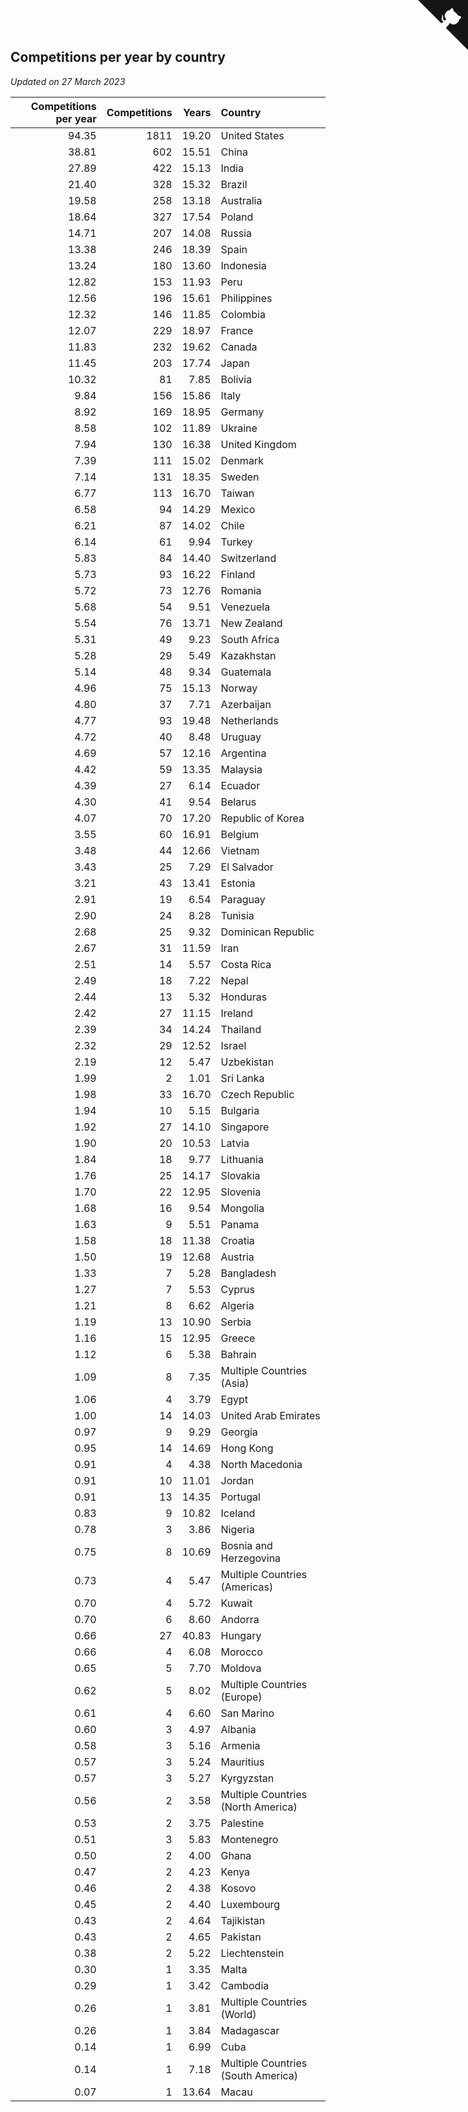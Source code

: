 ## Competitions per year by country

*Updated on 27 March 2023*

| Competitions per year | Competitions | Years | Country |
| ---: | ---: | ---: | :--- |
| 94.35 | 1811 | 19.20 | United States |
| 38.81 | 602 | 15.51 | China |
| 27.89 | 422 | 15.13 | India |
| 21.40 | 328 | 15.32 | Brazil |
| 19.58 | 258 | 13.18 | Australia |
| 18.64 | 327 | 17.54 | Poland |
| 14.71 | 207 | 14.08 | Russia |
| 13.38 | 246 | 18.39 | Spain |
| 13.24 | 180 | 13.60 | Indonesia |
| 12.82 | 153 | 11.93 | Peru |
| 12.56 | 196 | 15.61 | Philippines |
| 12.32 | 146 | 11.85 | Colombia |
| 12.07 | 229 | 18.97 | France |
| 11.83 | 232 | 19.62 | Canada |
| 11.45 | 203 | 17.74 | Japan |
| 10.32 | 81 | 7.85 | Bolivia |
| 9.84 | 156 | 15.86 | Italy |
| 8.92 | 169 | 18.95 | Germany |
| 8.58 | 102 | 11.89 | Ukraine |
| 7.94 | 130 | 16.38 | United Kingdom |
| 7.39 | 111 | 15.02 | Denmark |
| 7.14 | 131 | 18.35 | Sweden |
| 6.77 | 113 | 16.70 | Taiwan |
| 6.58 | 94 | 14.29 | Mexico |
| 6.21 | 87 | 14.02 | Chile |
| 6.14 | 61 | 9.94 | Turkey |
| 5.83 | 84 | 14.40 | Switzerland |
| 5.73 | 93 | 16.22 | Finland |
| 5.72 | 73 | 12.76 | Romania |
| 5.68 | 54 | 9.51 | Venezuela |
| 5.54 | 76 | 13.71 | New Zealand |
| 5.31 | 49 | 9.23 | South Africa |
| 5.28 | 29 | 5.49 | Kazakhstan |
| 5.14 | 48 | 9.34 | Guatemala |
| 4.96 | 75 | 15.13 | Norway |
| 4.80 | 37 | 7.71 | Azerbaijan |
| 4.77 | 93 | 19.48 | Netherlands |
| 4.72 | 40 | 8.48 | Uruguay |
| 4.69 | 57 | 12.16 | Argentina |
| 4.42 | 59 | 13.35 | Malaysia |
| 4.39 | 27 | 6.14 | Ecuador |
| 4.30 | 41 | 9.54 | Belarus |
| 4.07 | 70 | 17.20 | Republic of Korea |
| 3.55 | 60 | 16.91 | Belgium |
| 3.48 | 44 | 12.66 | Vietnam |
| 3.43 | 25 | 7.29 | El Salvador |
| 3.21 | 43 | 13.41 | Estonia |
| 2.91 | 19 | 6.54 | Paraguay |
| 2.90 | 24 | 8.28 | Tunisia |
| 2.68 | 25 | 9.32 | Dominican Republic |
| 2.67 | 31 | 11.59 | Iran |
| 2.51 | 14 | 5.57 | Costa Rica |
| 2.49 | 18 | 7.22 | Nepal |
| 2.44 | 13 | 5.32 | Honduras |
| 2.42 | 27 | 11.15 | Ireland |
| 2.39 | 34 | 14.24 | Thailand |
| 2.32 | 29 | 12.52 | Israel |
| 2.19 | 12 | 5.47 | Uzbekistan |
| 1.99 | 2 | 1.01 | Sri Lanka |
| 1.98 | 33 | 16.70 | Czech Republic |
| 1.94 | 10 | 5.15 | Bulgaria |
| 1.92 | 27 | 14.10 | Singapore |
| 1.90 | 20 | 10.53 | Latvia |
| 1.84 | 18 | 9.77 | Lithuania |
| 1.76 | 25 | 14.17 | Slovakia |
| 1.70 | 22 | 12.95 | Slovenia |
| 1.68 | 16 | 9.54 | Mongolia |
| 1.63 | 9 | 5.51 | Panama |
| 1.58 | 18 | 11.38 | Croatia |
| 1.50 | 19 | 12.68 | Austria |
| 1.33 | 7 | 5.28 | Bangladesh |
| 1.27 | 7 | 5.53 | Cyprus |
| 1.21 | 8 | 6.62 | Algeria |
| 1.19 | 13 | 10.90 | Serbia |
| 1.16 | 15 | 12.95 | Greece |
| 1.12 | 6 | 5.38 | Bahrain |
| 1.09 | 8 | 7.35 | Multiple Countries (Asia) |
| 1.06 | 4 | 3.79 | Egypt |
| 1.00 | 14 | 14.03 | United Arab Emirates |
| 0.97 | 9 | 9.29 | Georgia |
| 0.95 | 14 | 14.69 | Hong Kong |
| 0.91 | 4 | 4.38 | North Macedonia |
| 0.91 | 10 | 11.01 | Jordan |
| 0.91 | 13 | 14.35 | Portugal |
| 0.83 | 9 | 10.82 | Iceland |
| 0.78 | 3 | 3.86 | Nigeria |
| 0.75 | 8 | 10.69 | Bosnia and Herzegovina |
| 0.73 | 4 | 5.47 | Multiple Countries (Americas) |
| 0.70 | 4 | 5.72 | Kuwait |
| 0.70 | 6 | 8.60 | Andorra |
| 0.66 | 27 | 40.83 | Hungary |
| 0.66 | 4 | 6.08 | Morocco |
| 0.65 | 5 | 7.70 | Moldova |
| 0.62 | 5 | 8.02 | Multiple Countries (Europe) |
| 0.61 | 4 | 6.60 | San Marino |
| 0.60 | 3 | 4.97 | Albania |
| 0.58 | 3 | 5.16 | Armenia |
| 0.57 | 3 | 5.24 | Mauritius |
| 0.57 | 3 | 5.27 | Kyrgyzstan |
| 0.56 | 2 | 3.58 | Multiple Countries (North America) |
| 0.53 | 2 | 3.75 | Palestine |
| 0.51 | 3 | 5.83 | Montenegro |
| 0.50 | 2 | 4.00 | Ghana |
| 0.47 | 2 | 4.23 | Kenya |
| 0.46 | 2 | 4.38 | Kosovo |
| 0.45 | 2 | 4.40 | Luxembourg |
| 0.43 | 2 | 4.64 | Tajikistan |
| 0.43 | 2 | 4.65 | Pakistan |
| 0.38 | 2 | 5.22 | Liechtenstein |
| 0.30 | 1 | 3.35 | Malta |
| 0.29 | 1 | 3.42 | Cambodia |
| 0.26 | 1 | 3.81 | Multiple Countries (World) |
| 0.26 | 1 | 3.84 | Madagascar |
| 0.14 | 1 | 6.99 | Cuba |
| 0.14 | 1 | 7.18 | Multiple Countries (South America) |
| 0.07 | 1 | 13.64 | Macau |


<a href="https://github.com/JustinTimeCuber/wca_statistics" class="github-corner" aria-label="View source on Github"><svg width="80" height="80" viewBox="0 0 250 250" style="fill:#151513; color:#fff; position: absolute; top: 0; border: 0; right: 0;" aria-hidden="true"><path d="M0,0 L115,115 L130,115 L142,142 L250,250 L250,0 Z"></path><path d="M128.3,109.0 C113.8,99.7 119.0,89.6 119.0,89.6 C122.0,82.7 120.5,78.6 120.5,78.6 C119.2,72.0 123.4,76.3 123.4,76.3 C127.3,80.9 125.5,87.3 125.5,87.3 C122.9,97.6 130.6,101.9 134.4,103.2" fill="currentColor" style="transform-origin: 130px 106px;" class="octo-arm"></path><path d="M115.0,115.0 C114.9,115.1 118.7,116.5 119.8,115.4 L133.7,101.6 C136.9,99.2 139.9,98.4 142.2,98.6 C133.8,88.0 127.5,74.4 143.8,58.0 C148.5,53.4 154.0,51.2 159.7,51.0 C160.3,49.4 163.2,43.6 171.4,40.1 C171.4,40.1 176.1,42.5 178.8,56.2 C183.1,58.6 187.2,61.8 190.9,65.4 C194.5,69.0 197.7,73.2 200.1,77.6 C213.8,80.2 216.3,84.9 216.3,84.9 C212.7,93.1 206.9,96.0 205.4,96.6 C205.1,102.4 203.0,107.8 198.3,112.5 C181.9,128.9 168.3,122.5 157.7,114.1 C157.9,116.9 156.7,120.9 152.7,124.9 L141.0,136.5 C139.8,137.7 141.6,141.9 141.8,141.8 Z" fill="currentColor" class="octo-body"></path></svg></a><style>.github-corner:hover .octo-arm{animation:octocat-wave 560ms ease-in-out}@keyframes octocat-wave{0%,100%{transform:rotate(0)}20%,60%{transform:rotate(-25deg)}40%,80%{transform:rotate(10deg)}}@media (max-width:500px){.github-corner:hover .octo-arm{animation:none}.github-corner .octo-arm{animation:octocat-wave 560ms ease-in-out}}</style>
